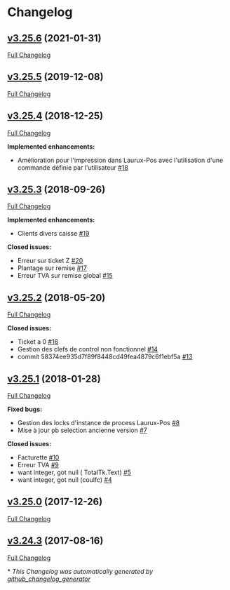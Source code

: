 # Changelog

## [v3.25.6](https://github.com/Laurux/Laurux-Pos/tree/v3.25.6) (2021-01-31)

[Full Changelog](https://github.com/Laurux/Laurux-Pos/compare/v3.25.5...v3.25.6)

## [v3.25.5](https://github.com/Laurux/Laurux-Pos/tree/v3.25.5) (2019-12-08)

[Full Changelog](https://github.com/Laurux/Laurux-Pos/compare/v3.25.4...v3.25.5)

## [v3.25.4](https://github.com/Laurux/Laurux-Pos/tree/v3.25.4) (2018-12-25)

[Full Changelog](https://github.com/Laurux/Laurux-Pos/compare/v3.25.3...v3.25.4)

**Implemented enhancements:**

- Amélioration pour l'impression dans Laurux-Pos avec l'utilisation d'une commande définie par l'utilisateur [\#18](https://github.com/Laurux/Laurux-Pos/issues/18)

## [v3.25.3](https://github.com/Laurux/Laurux-Pos/tree/v3.25.3) (2018-09-26)

[Full Changelog](https://github.com/Laurux/Laurux-Pos/compare/v3.25.2...v3.25.3)

**Implemented enhancements:**

- Clients divers caisse [\#19](https://github.com/Laurux/Laurux-Pos/issues/19)

**Closed issues:**

- Erreur sur ticket Z  [\#20](https://github.com/Laurux/Laurux-Pos/issues/20)
- Plantage sur remise [\#17](https://github.com/Laurux/Laurux-Pos/issues/17)
- Erreur TVA sur remise global [\#15](https://github.com/Laurux/Laurux-Pos/issues/15)

## [v3.25.2](https://github.com/Laurux/Laurux-Pos/tree/v3.25.2) (2018-05-20)

[Full Changelog](https://github.com/Laurux/Laurux-Pos/compare/v3.25.1...v3.25.2)

**Closed issues:**

- Ticket a 0 [\#16](https://github.com/Laurux/Laurux-Pos/issues/16)
- Gestion des clefs de control non fonctionnel [\#14](https://github.com/Laurux/Laurux-Pos/issues/14)
- commit 58374ee935d7f89f8448cd49fea4879c6f1ebf5a [\#13](https://github.com/Laurux/Laurux-Pos/issues/13)

## [v3.25.1](https://github.com/Laurux/Laurux-Pos/tree/v3.25.1) (2018-01-28)

[Full Changelog](https://github.com/Laurux/Laurux-Pos/compare/v3.25.0...v3.25.1)

**Fixed bugs:**

- Gestion des locks d'instance de process Laurux-Pos [\#8](https://github.com/Laurux/Laurux-Pos/issues/8)
- Mise à jour pb selection ancienne version [\#7](https://github.com/Laurux/Laurux-Pos/issues/7)

**Closed issues:**

- Facturette [\#10](https://github.com/Laurux/Laurux-Pos/issues/10)
- Erreur TVA [\#9](https://github.com/Laurux/Laurux-Pos/issues/9)
-  want integer, got null \( TotalTk.Text\)  [\#5](https://github.com/Laurux/Laurux-Pos/issues/5)
- want integer, got null \(coulfc\) [\#4](https://github.com/Laurux/Laurux-Pos/issues/4)

## [v3.25.0](https://github.com/Laurux/Laurux-Pos/tree/v3.25.0) (2017-12-26)

[Full Changelog](https://github.com/Laurux/Laurux-Pos/compare/v3.24.3...v3.25.0)

## [v3.24.3](https://github.com/Laurux/Laurux-Pos/tree/v3.24.3) (2017-08-16)

[Full Changelog](https://github.com/Laurux/Laurux-Pos/compare/e58d6ae23d66d946d7cdbe222e2ee2f89d6e4cdb...v3.24.3)



\* *This Changelog was automatically generated by [github_changelog_generator](https://github.com/github-changelog-generator/github-changelog-generator)*
